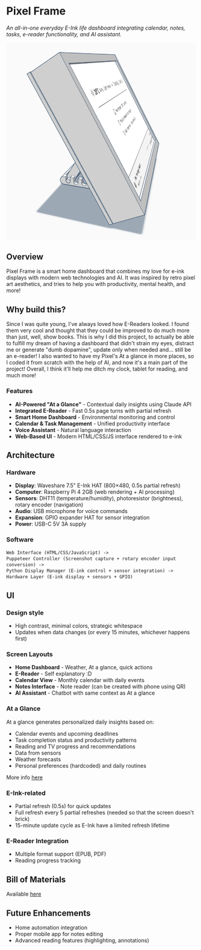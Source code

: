 # Pixel Frame

_An all-in-one everyday E-Ink life dashboard integrating calendar, notes, tasks, e-reader functionality, and AI assistant._

![render](https://github.com/justdanielndev/pixel-frame/blob/main/render-final.png?raw=true)

## Overview

Pixel Frame is a smart home dashboard that combines my love for e-ink displays with modern web technologies and AI. It was inspired by retro pixel art aesthetics, and tries to help you with productivity, mental health, and more!

## Why build this?

Since I was quite young, I've always loved how E-Readers looked. I found them very cool and thought that they could be improved to do much more than just, well, show books. This is why I did this project, to actually be able to fulfill my dream of having a dashboard that didn't strain my eyes, distract me or generate "dumb dopamine", update only when needed and... still be an e-reader! I also wanted to have my Pixel's At a glance in more places, so I coded it from scratch with the help of AI, and now it's a main part of the project! Overall, I think it'll help me ditch my clock, tablet for reading, and much more!

### Features

- **AI-Powered "At a Glance"** - Contextual daily insights using Claude API
- **Integrated E-Reader** - Fast 0.5s page turns with partial refresh
- **Smart Home Dashboard** - Environmental monitoring and control
- **Calendar & Task Management** - Unified productivity interface
- **Voice Assistant** - Natural language interaction
- **Web-Based UI** - Modern HTML/CSS/JS interface rendered to e-ink

## Architecture

### Hardware

- **Display**: Waveshare 7.5" E-Ink HAT (800×480, 0.5s partial refresh)
- **Computer**: Raspberry Pi 4 2GB (web rendering + AI processing)
- **Sensors**: DHT11 (temperature/humidity), photoresistor (brightness), rotary encoder (navigation)
- **Audio**: USB microphone for voice commands
- **Expansion**: GPIO expander HAT for sensor integration
- **Power**: USB-C 5V 3A supply

### Software

```
Web Interface (HTML/CSS/JavaScript) ->
Puppeteer Controller (Screenshot capture + rotary encoder input conversion) ->
Python Display Manager (E-ink control + sensor integration) ->
Hardware Layer (E-ink display + sensors + GPIO)
```

## UI

### Design style

- High contrast, minimal colors, strategic whitespace
- Updates when data changes (or every 15 minutes, whichever happens first)

### Screen Layouts

- **Home Dashboard** - Weather, At a glance, quick actions
- **E-Reader** - Self explanatory :D
- **Calendar View** - Monthly calendar with daily events
- **Notes Interface** - Note reader (can be created with phone using QR)
- **AI Assistant** - Chatbot with same context as At a glance

### At a Glance

At a glance generates personalized daily insights based on:

- Calendar events and upcoming deadlines
- Task completion status and productivity patterns
- Reading and TV progress and recommendations
- Data from sensors
- Weather forecasts
- Personal preferences (hardcoded) and daily routines

More info [here](https://github.com/justdanielndev/pixel-frame/blob/main/at-a-glance/INFO.md)

### E-Ink-related

- Partial refresh (0.5s) for quick updates
- Full refresh every 5 partial refreshes (needed so that the screen doesn't brick)
- 15-minute update cycle as E-Ink have a limited refresh lifetime

### E-Reader Integration

- Multiple format support (EPUB, PDF)
- Reading progress tracking

## Bill of Materials

Available [here](https://github.com/justdanielndev/pixel-frame/blob/main/bom.csv)

## Future Enhancements

- Home automation integration
- Proper mobile app for notes editing
- Advanced reading features (highlighting, annotations)
